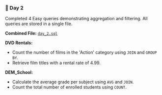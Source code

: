 ### 📅 Day 2  
Completed 4 Easy queries demonstrating aggregation and filtering. All queries are stored in a single file.

**Combined File:** [`day_2.sql`](./day02.sql)

**DVD Rentals:**
- Count the number of films in the 'Action' category using `JOIN` and `GROUP BY`.
- Retrieve film titles with a rental rate of 4.99.

**DEM_School:**
- Calculate the average grade per subject using `AVG` and `JOIN`.
- Count the total number of enrolled students using `COUNT`.
